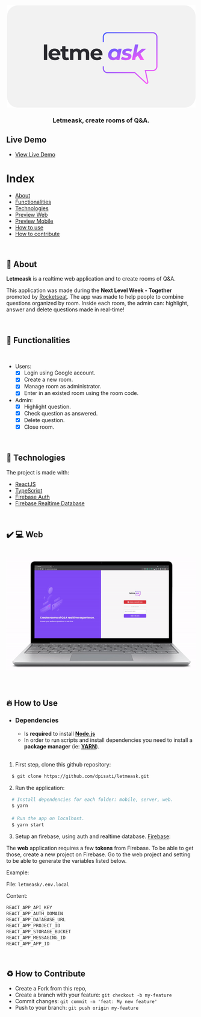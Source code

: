 <h3 align="center">
    <img src="./.github/letmeaskLogoPng.png" alt="Letmeask" />
    <br><br>
    <b>Letmeask, create rooms of Q&A.</b>  
    <br>
</h3>

## Live Demo

- [View Live Demo](https://pisati-letmeask.web.app/)

# Index

- [About](#about)
- [Functionalities](#functionalities)
- [Technologies](#technologies)
- [Preview Web](#preview-web)
- [Preview Mobile](#preview-mobile)
- [How to use](#how-to-use)
- [How to contribute](#how-to-contribute)

<br>

<a id="about"></a>

## :bookmark: About

<strong>Letmeask</strong> is a realtime web application and to create rooms of Q&A.

This application was made during the <strong>Next Level Week - Together</strong> promoted by [Rocketseat](https://rocketseat.com.br/). 
The app was made to help people to combine questions organized by room. Inside each room, the admin can: highlight, answer and delete questions made in real-time!

<br>

<a id="functionalities"></a>

## :dart: Functionalities

<br>

- Users:
  - [x] Login using Google account.
  - [x] Create a new room.
  - [x] Manage room as administrator.
  - [x] Enter in an existed room using the room code.

- Admin:
  - [x] Highlight question.
  - [x] Check question as answered.
  - [x] Delete question.
  - [x] Close room.
  
<br>

<a id="technologies"></a>

## :rocket: Technologies

The project is made with:

- [ReactJS](https://reactjs.org/)
- [TypeScript](https://www.typescriptlang.org/)
- [Firebase Auth](https://firebase.google.com/)
- [Firebase Realtime Database](https://firebase.google.com/)

<br>

<a id="preview-web"></a>

## :heavy_check_mark: :computer: Web

<h1 align="center">
    <img alt="Web" src=".github/letmeask.gif" width="900px">
</h1>

<br>

<a id="how-to-use"></a>

## :fire: How to Use

- ### **Dependencies**

  - Is **required** to install **[Node.js](https://nodejs.org/en/)**
  - In order to run scripts and install dependencies you need to install a **package manager** (ie: **[YARN](https://yarnpkg.com/)**).

  <br>

1. First step, clone this github repository:

```sh
  $ git clone https://github.com/dpisati/letmeask.git
```

2. Run the application:

```sh
  # Install dependencies for each folder: mobile, server, web.
  $ yarn

  # Run the app on localhost.
  $ yarn start
```

3. Setup an firebase, using auth and realtime database. [Firebase](https://firebase.google.com/):

The **web** application requires a few **tokens** from Firebase. To be able to get those, create a new project on Firebase. Go to the web project and setting to be able to generate the variables listed below.

Example:

File: `letmeask/.env.local`

Content:

```text
REACT_APP_API_KEY
REACT_APP_AUTH_DOMAIN
REACT_APP_DATABASE_URL
REACT_APP_PROJECT_ID
REACT_APP_STORAGE_BUCKET
REACT_APP_MESSAGING_ID
REACT_APP_APP_ID
```

<br>

<a id="how-to-contribute"></a>

## :recycle: How to Contribute

- Create a Fork from this repo,
- Create a branch with your feature: `git checkout -b my-feature`
- Commit changes: `git commit -m 'feat: My new feature'`
- Push to your branch: `git push origin my-feature`